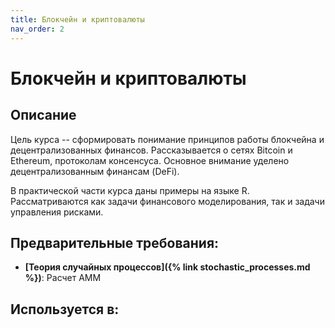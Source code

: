 ```yaml
---
title: Блокчейн и криптовалюты
nav_order: 2
---
```


# Блокчейн и криптовалюты


## Описание 
Цель курса -- сформировать понимание принципов работы блокчейна и децентрализованных финансов.
Рассказывается о сетях Bitcoin и Ethereum, протоколам консенсуса. Основное внимание уделено 
децентрализованным финансам (DeFi). 

В практической части курса даны примеры на языке R. Рассматриваются как задачи финансового моделирования, так
и задачи управления рисками. 


## Предварительные требования:

- **[Теория случайных процессов]({% link stochastic_processes.md %})**: Расчет AMM



## Используется в:
